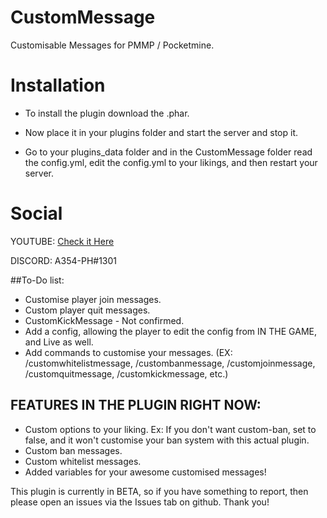 # CustomMessage

Customisable Messages for PMMP / Pocketmine.

# Installation

- To install the plugin download the .phar.

- Now place it in your plugins folder and start the server and stop it.

- Go to your plugins_data folder and in the CustomMessage folder read the config.yml, edit the config.yml to your likings, and then restart your server.

# Social

YOUTUBE: [Check it Here](youtube.com/c/Assassiner354)

DISCORD: A354-PH#1301


##To-Do list:

* Customise player join messages.
* Custom player quit messages.
* CustomKickMessage - Not confirmed.
* Add a config, allowing the player to edit the config from IN THE GAME, and Live as well.
* Add commands to customise your messages. (EX: /customwhitelistmessage, /custombanmessage, /customjoinmessage, /customquitmessage, /customkickmessage, etc.)


## FEATURES IN THE PLUGIN RIGHT NOW:
* Custom options to your liking. Ex: If you don't want custom-ban, set to false, and it won't customise your ban system with this actual plugin.
* Custom ban messages.
* Custom whitelist messages.
* Added variables for your awesome customised messages!

This plugin is currently in BETA, so if you have something to report, then please open an issues via the Issues tab on github.
Thank you!
